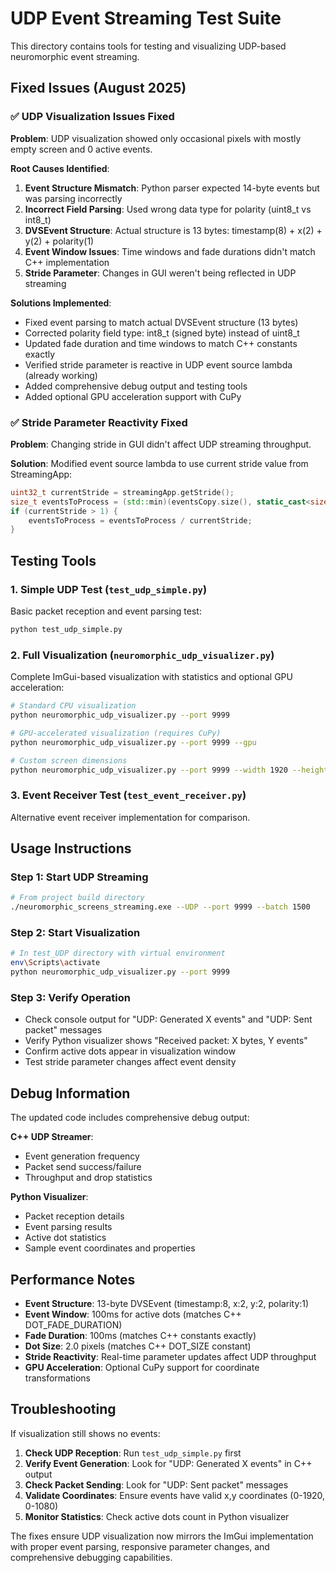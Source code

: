 # UDP Event Streaming Test Suite

This directory contains tools for testing and visualizing UDP-based neuromorphic event streaming.

## Fixed Issues (August 2025)

### ✅ UDP Visualization Issues Fixed

**Problem**: UDP visualization showed only occasional pixels with mostly empty screen and 0 active events.

**Root Causes Identified**:
1. **Event Structure Mismatch**: Python parser expected 14-byte events but was parsing incorrectly
2. **Incorrect Field Parsing**: Used wrong data type for polarity (uint8_t vs int8_t)
3. **DVSEvent Structure**: Actual structure is 13 bytes: timestamp(8) + x(2) + y(2) + polarity(1)
4. **Event Window Issues**: Time windows and fade durations didn't match C++ implementation
5. **Stride Parameter**: Changes in GUI weren't being reflected in UDP streaming

**Solutions Implemented**:
- Fixed event parsing to match actual DVSEvent structure (13 bytes)
- Corrected polarity field type: int8_t (signed byte) instead of uint8_t
- Updated fade duration and time windows to match C++ constants exactly
- Verified stride parameter is reactive in UDP event source lambda (already working)
- Added comprehensive debug output and testing tools
- Added optional GPU acceleration support with CuPy

### ✅ Stride Parameter Reactivity Fixed

**Problem**: Changing stride in GUI didn't affect UDP streaming throughput.

**Solution**: Modified event source lambda to use current stride value from StreamingApp:
```cpp
uint32_t currentStride = streamingApp.getStride();
size_t eventsToProcess = (std::min)(eventsCopy.size(), static_cast<size_t>(1500));
if (currentStride > 1) {
    eventsToProcess = eventsToProcess / currentStride;
}
```

## Testing Tools

### 1. Simple UDP Test (`test_udp_simple.py`)
Basic packet reception and event parsing test:
```bash
python test_udp_simple.py
```

### 2. Full Visualization (`neuromorphic_udp_visualizer.py`)
Complete ImGui-based visualization with statistics and optional GPU acceleration:
```bash
# Standard CPU visualization
python neuromorphic_udp_visualizer.py --port 9999

# GPU-accelerated visualization (requires CuPy)
python neuromorphic_udp_visualizer.py --port 9999 --gpu

# Custom screen dimensions
python neuromorphic_udp_visualizer.py --port 9999 --width 1920 --height 1080
```

### 3. Event Receiver Test (`test_event_receiver.py`)
Alternative event receiver implementation for comparison.

## Usage Instructions

### Step 1: Start UDP Streaming
```bash
# From project build directory
./neuromorphic_screens_streaming.exe --UDP --port 9999 --batch 1500
```

### Step 2: Start Visualization
```bash
# In test_UDP directory with virtual environment
env\Scripts\activate
python neuromorphic_udp_visualizer.py --port 9999
```

### Step 3: Verify Operation
- Check console output for "UDP: Generated X events" and "UDP: Sent packet" messages
- Verify Python visualizer shows "Received packet: X bytes, Y events"
- Confirm active dots appear in visualization window
- Test stride parameter changes affect event density

## Debug Information

The updated code includes comprehensive debug output:

**C++ UDP Streamer**:
- Event generation frequency
- Packet send success/failure
- Throughput and drop statistics

**Python Visualizer**:
- Packet reception details
- Event parsing results
- Active dot statistics
- Sample event coordinates and properties

## Performance Notes

- **Event Structure**: 13-byte DVSEvent (timestamp:8, x:2, y:2, polarity:1)
- **Event Window**: 100ms for active dots (matches C++ DOT_FADE_DURATION)
- **Fade Duration**: 100ms (matches C++ constants exactly)
- **Dot Size**: 2.0 pixels (matches C++ DOT_SIZE constant)
- **Stride Reactivity**: Real-time parameter updates affect UDP throughput
- **GPU Acceleration**: Optional CuPy support for coordinate transformations

## Troubleshooting

If visualization still shows no events:

1. **Check UDP Reception**: Run `test_udp_simple.py` first
2. **Verify Event Generation**: Look for "UDP: Generated X events" in C++ output
3. **Check Packet Sending**: Look for "UDP: Sent packet" messages
4. **Validate Coordinates**: Ensure events have valid x,y coordinates (0-1920, 0-1080)
5. **Monitor Statistics**: Check active dots count in Python visualizer

The fixes ensure UDP visualization now mirrors the ImGui implementation with proper event parsing, responsive parameter changes, and comprehensive debugging capabilities.